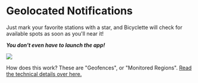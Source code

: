 # Geolocated Notifications

Just mark your favorite stations with a star, and Bicyclette will check for available spots as soon as you'll near it!

***You don't even have to launch the app!***

![](images/screenshots/Notification@2x.png)

How does this work? These are "Geofences", or "Monitored Regions". [Read the technical details over here.](monitoredregions.html)